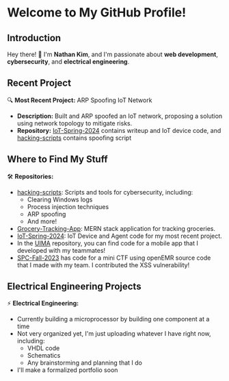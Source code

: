 # Welcome to My GitHub Profile!

## Introduction
Hey there! 👋 I'm **Nathan Kim**, and I'm passionate about **web development**, **cybersecurity**, and **electrical engineering**.

## Recent Project
🔍 **Most Recent Project:** ARP Spoofing IoT Network
- **Description:** Built and ARP spoofed an IoT network, proposing a solution using network topology to mitigate risks.
- **Repository:** [IoT-Spring-2024](https://github.com/skillyskele/IoT-Spring-2024) contains writeup and IoT device code, and [hacking-scripts](https://github.com/skillyskele/Hacking-Scripts) contains spoofing script

## Where to Find My Stuff
🛠️ **Repositories:**
- [hacking-scripts](https://github.com/skillyskele/Hacking-Scripts): Scripts and tools for cybersecurity, including:
  - Clearing Windows logs
  - Process injection techniques
  - ARP spoofing
  - And more!
- [Grocery-Tracking-App](https://github.com/skillyskele/Grocery-Tracking-App): MERN stack application for tracking groceries.
- [IoT-Spring-2024](https://github.com/skillyskele/IoT-Spring-2024): IoT Device and Agent code for my most recent project.
- In the [UIMA](https://github.com/jhu-cs-uima-sp24/TeamQ-Reminisce) repository, you can find code for a mobile app that I developed with my teammates!
- [SPC-Fall-2023](https://github.com/skillyskele/SPC-Fall-2023) has code for a mini CTF using openEMR source code that I made with my team. I contributed the XSS vulnerability!

## Electrical Engineering Projects
⚡ **Electrical Engineering:** 
- Currently building a microprocessor by building one component at a time
- Not very organized yet, I'm just uploading whatever I have right now, including:
  - VHDL code
  - Schematics
  - Any brainstorming and planning that I do
- I'll make a formalized portfolio soon

